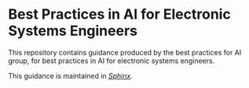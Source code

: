 # Best Practices in AI for Electronic Systems Engineers

This repository contains guidance produced by the best practices for AI group, 
for best practices in AI for electronic systems engineers.

This guidance is maintained in 
[*Sphinx*](https://www.sphinx-doc.org/en/master/).
